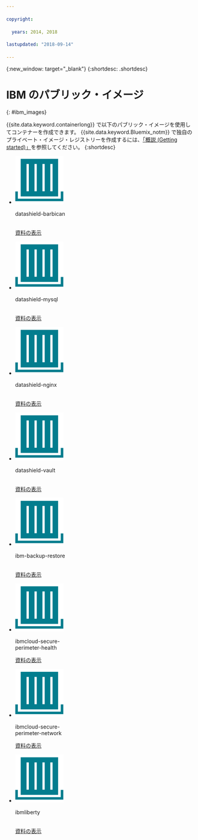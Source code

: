 ```yaml
---

copyright:

  years: 2014, 2018

lastupdated: "2018-09-14"

---
```


{:new_window: target="_blank"}
{:shortdesc: .shortdesc}

# IBM のパブリック・イメージ
{: #ibm_images}

{{site.data.keyword.containerlong}} で以下のパブリック・イメージを使用してコンテナーを作成できます。 {{site.data.keyword.Bluemix_notm}} で独自のプライベート・イメージ・レジストリーを作成するには、[「概説 (Getting started)」](/docs/services/Registry/index.html)を参照してください。
{:shortdesc}


<ul class="runtimeIconList">
  
<li>
<p class="runtimeIcon"><img src="images/container-image_ibm.svg" alt="datashield-barbican イメージについて詳しくは、資料を確認してください。"></p>
<p class="runtimeTitle">datashield-barbican<br /> <br /></p>
<p class="runtimeLink"><a format="html" href="/docs/services/RegistryImages/datashield-barbican/index.html" scope="peer" title="datashield-barbican イメージについて詳しくは、資料を確認してください。">資料の表示</a></p>
</li>

<li>
<p class="runtimeIcon"><img src="images/container-image_ibm.svg" alt="datashield-mysql イメージについて詳しくは、資料を確認してください。"></p>
<p class="runtimeTitle">datashield-mysql<br /> <br /></p>
<p class="runtimeLink"><a format="html" href="/docs/services/RegistryImages/datashield-mysql/index.html" scope="peer" title="datashield-mysql イメージについて詳しくは、資料を確認してください。">資料の表示</a></p>
</li>

<li>
<p class="runtimeIcon"><img src="images/container-image_ibm.svg" alt="datashield-nginx イメージについて詳しくは、資料を確認してください。"></p>
<p class="runtimeTitle">datashield-nginx<br /> <br /></p>
<p class="runtimeLink"><a format="html" href="/docs/services/RegistryImages/datashield-nginx/index.html" scope="peer" title="datashield-nginx イメージについて詳しくは、資料を確認してください。">資料の表示</a></p>
</li>

<li>
<p class="runtimeIcon"><img src="images/container-image_ibm.svg" alt="datashield-vault イメージについて詳しくは、資料を確認してください。"></p>
<p class="runtimeTitle">datashield-vault<br /> <br /></p>
<p class="runtimeLink"><a format="html" href="/docs/services/RegistryImages/datashield-vault/index.html" scope="peer" title="datashield-vault イメージについて詳しくは、資料を確認してください。">資料の表示</a></p>
</li>

<li>
<p class="runtimeIcon"><img src="images/container-image_ibm.svg" alt="ibm-backup-restore イメージについて詳しくは、資料を確認してください。"></p>
<p class="runtimeTitle">ibm-backup-restore<br /> <br /></p>
<p class="runtimeLink"><a format="html" href="/docs/services/RegistryImages/ibm-backup-restore/index.html" scope="peer" title="ibm-backup-restore イメージについて詳しくは、資料を確認してください。">資料の表示</a></p>
</li>
  
<li>
<p class="runtimeIcon"><img src="images/container-image_ibm.svg" alt="ibmcloud-secure-perimeter-health イメージを使用して、IBM Cloud インフラストラクチャー・ネットワーク内の脆弱パスのスキャンとレポート生成を行えます。"></p>
<p class="runtimeTitle">ibmcloud-secure-<br />perimeter-health</p>
<p class="runtimeLink"><a format="html"
href="/docs/services/RegistryImages/ibmcloud-secure-perimeter-health/index.html" scope="peer"
 title="ibmcloud-secure-perimeter-health イメージを使用して、IBM Cloud インフラストラクチャー・ネットワーク内のパスをスキャンし、露出しているパスについてのレポートを生成できます。">資料の表示</a></p>
</li>

<li>
<p class="runtimeIcon"><img src="images/container-image_ibm.svg" alt="ibmcloud-secure-perimeter-network イメージを使用して、Secure Perimeter Segment 用の Vyatta 構成を適用できます。"></p>
<p class="runtimeTitle">ibmcloud-secure-<br />perimeter-network</p>
<p class="runtimeLink"><a format="html"
href="/docs/services/RegistryImages/ibmcloud-secure-perimeter-network/index.html" scope="peer"
 title="ibmcloud-secure-perimeter-network イメージを使用して、Secure Perimeter Segment 用の Vyatta 構成を適用できます。">資料の表示</a></p>
</li>

<li>
<p class="runtimeIcon"><img src="images/container-image_ibm.svg" alt="ibmliberty イメージを親として使用して独自のイメージを作成し、Java ベースの独自の WAR、EAR、または OSGi アプリを、IBM WebSphere Application Server Liberty コンテナー内にデプロイできます。"></p>
<p class="runtimeTitle">ibmliberty<br /> <br /></p>
<p class="runtimeLink"><a format="html" href="/docs/services/RegistryImages/ibmliberty/index.html" scope="peer" title="ibmliberty イメージを親として使用して独自のイメージを作成し、Java ベースの独自の WAR、EAR、または OSGi アプリを、IBM WebSphere Application Server Liberty コンテナー内にデプロイできます。">資料の表示</a></p>
</li>

</ul>
